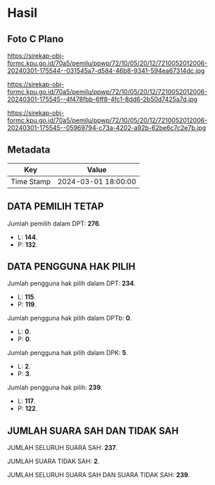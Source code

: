 # Hasil

## Foto C Plano

https://sirekap-obj-formc.kpu.go.id/70a5/pemilu/ppwp/72/10/05/20/12/7210052012006-20240301-175544--031545a7-d584-46b8-9341-594ea67314dc.jpg

https://sirekap-obj-formc.kpu.go.id/70a5/pemilu/ppwp/72/10/05/20/12/7210052012006-20240301-175545--4f478fbb-6ff8-4fc1-8dd6-2b50d7425a7d.jpg

https://sirekap-obj-formc.kpu.go.id/70a5/pemilu/ppwp/72/10/05/20/12/7210052012006-20240301-175545--05969794-c73a-4202-a92b-62be6c7c2e7b.jpg


## Metadata

| Key        | Value               |
| ---------- | ------------------- |
| Time Stamp | 2024-03-01 18:00:00 |


## DATA PEMILIH TETAP

Jumlah pemilih dalam DPT: **276**.
 * L: **144**.
 * P: **132**.

## DATA PENGGUNA HAK PILIH

Jumlah pengguna hak pilih dalam DPT: **234**.
 * L: **115**.
 * P: **119**.

Jumlah pengguna hak pilih dalam DPTb: **0**.
 * L: **0**.
 * P: **0**.

Jumlah pengguna hak pilih dalam DPK: **5**.
 * L: **2**.
 * P: **3**.

Jumlah pengguna hak pilih: **239**.
 * L: **117**.
 * P: **122**.

## JUMLAH SUARA SAH DAN TIDAK SAH

JUMLAH SELURUH SUARA SAH: **237**.

JUMLAH SUARA TIDAK SAH: **2**.

JUMLAH SELURUH SUARA SAH DAN SUARA TIDAK SAH: **239**.


